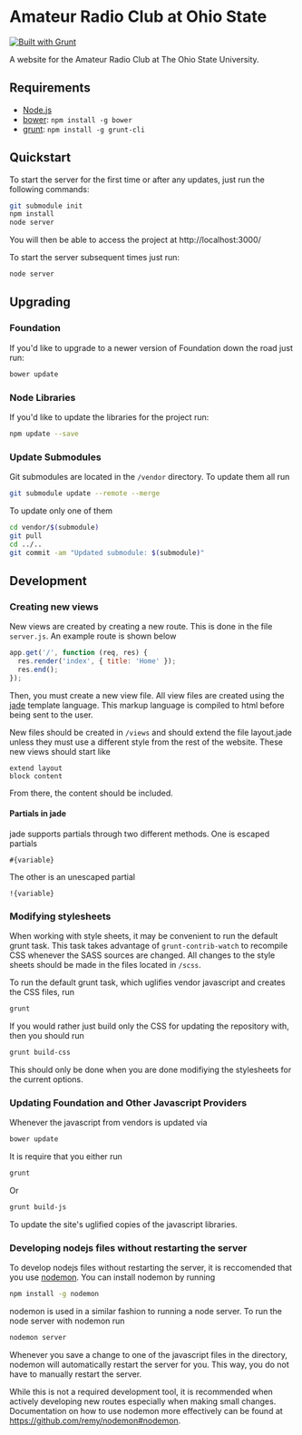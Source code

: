 # Amateur Radio Club at Ohio State

[![Built with Grunt](https://cdn.gruntjs.com/builtwith.png)](http://gruntjs.com/)

A website for the Amateur Radio Club at The Ohio State University.

## Requirements

  * [Node.js](http://nodejs.org)
  * [bower](http://bower.io): `npm install -g bower`
  * [grunt](http://gruntjs.com): `npm install -g grunt-cli`

## Quickstart

To start the server for the first time or after any updates, just run the
following commands:

````bash
git submodule init
npm install
node server
````

You will then be able to access the project at http://localhost:3000/

To start the server subsequent times just run:

````bash
node server
````

## Upgrading

### Foundation

If you'd like to upgrade to a newer version of Foundation down the road just run:

```bash
bower update
```
### Node Libraries

If you'd like to update the libraries for the project run:

````bash
npm update --save
````

### Update Submodules

Git submodules are located in the `/vendor` directory. To update them all run

````bash
git submodule update --remote --merge
````

To update only one of them

````bash
cd vendor/$(submodule)
git pull
cd ../..
git commit -am "Updated submodule: $(submodule)"
````

## Development

### Creating new views

New views are created by creating a new route. This is done in the file
`server.js`. An example route is shown below

````js
app.get('/', function (req, res) {
  res.render('index', { title: 'Home' });
  res.end();
});
````

Then, you must create a new view file. All view files are created using the
[jade](http://jade-lang.com/) template language. This markup language is
compiled to html before being sent to the user.

New files should be created in `/views` and should extend the file layout.jade
unless they must use a different style from the rest of the website. These new
views should start like

````jade
extend layout
block content
````

From there, the content should be included.

#### Partials in jade

jade supports partials through two different methods. One is escaped partials

````jade
#{variable}
````

The other is an unescaped partial

````jade
!{variable}
````

### Modifying stylesheets

When working with style sheets, it may be convenient to run the default grunt
task. This task takes advantage of `grunt-contrib-watch` to recompile CSS
whenever the SASS sources are changed. All changes to the style sheets should be
made in the files located in `/scss`.

To run the default grunt task, which uglifies vendor javascript and creates the
CSS files, run

````bash
grunt
````

If you would rather just build only the CSS for updating the repository with, then
you should run

````bash
grunt build-css
````

This should only be done when you are done modifiying the stylesheets for the
current options.

### Updating Foundation and Other Javascript Providers

Whenever the javascript from vendors is updated via

````bash
bower update
````

It is require that you either run

````bash
grunt
````

Or

````bash
grunt build-js
````

To update the site's uglified copies of the javascript libraries.

### Developing nodejs files without restarting the server

To develop nodejs files without restarting the server, it is reccomended that
you use [nodemon](https://www.npmjs.org/package/nodemon). You can install
nodemon by running

````bash
npm install -g nodemon
````

nodemon is used in a similar fashion to running a node server. To run the
node server with nodemon run

````bash
nodemon server
````

Whenever you save a change to one of the javascript files in the directory,
nodemon will automatically restart the server for you. This way, you do not have
to manually restart the server.

While this is not a required development tool, it is recommended when actively
developing new routes especially when making small changes. Documentation on how
to use nodemon more effectively can be found at
https://github.com/remy/nodemon#nodemon.

